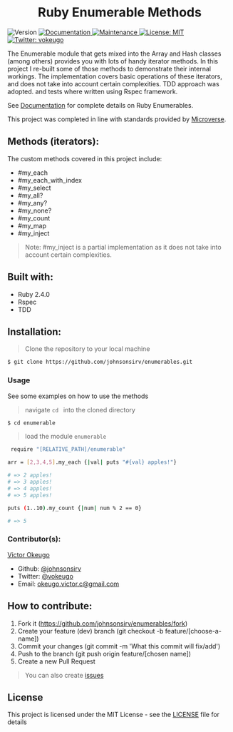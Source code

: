 <h1 align="center">Ruby Enumerable Methods</h1>
<p>
  <img alt="Version" src="https://img.shields.io/badge/version-1.0.0-blue.svg?cacheSeconds=2592000" />
  <a href="https://github.com/johnsonsirv/enumerables#readme" target="_blank">
    <img alt="Documentation" src="https://img.shields.io/badge/documentation-yes-brightgreen.svg" />
  </a>
  <a href="https://github.com/johnsonsirv/enumerables/graphs/commit-activity" target="_blank">
    <img alt="Maintenance" src="https://img.shields.io/badge/Maintained%3F-yes-green.svg" />
  </a>
  <a href="https://github.com/johnsonsirv/enumerables/blob/master/LICENSE" target="_blank">
    <img alt="License: MIT" src="https://img.shields.io/github/license/johnsonsirv/enumerables" />
  </a>
  <a href="https://twitter.com/vokeugo" target="_blank">
    <img alt="Twitter: vokeugo" src="https://img.shields.io/twitter/follow/vokeugo.svg?style=social" />
  </a>
</p>

<p>
The Enumerable module that gets mixed into the Array and Hash classes (among others) provides you with lots of handy iterator methods.
In this project I re-built some of those methods to demonstrate their internal workings. The implementation covers basic operations
of these iterators, and does not take into account certain complexities. TDD approach was adopted. and tests where written using Rspec framework.

See [Documentation](https://ruby-doc.org/core-2.5.1/Enumerable.html) for complete details on Ruby Enumerables.

This project was completed in line with standards provided by [Microverse](https://www.microverse.org/ "The Global School for Remote Software Developers!").
</p>

## Methods (iterators):
The custom methods covered in this project include:
- #my_each
- #my_each_with_index
- #my_select
- #my_all?
- #my_any?
- #my_none?
- #my_count
- #my_map
- #my_inject
>  Note: #my_inject is a partial implementation as it does not take into account certain complexities.

## Built with:
- Ruby 2.4.0
- Rspec
- TDD

## Installation:
> Clone the repository to your local machine
```sh
$ git clone https://github.com/johnsonsirv/enumerables.git
```

### Usage
See some examples on how to use the methods

> navigate ```cd ``` into the cloned directory

```sh
$ cd enumerable
```
> load the module ```enumerable ``` 

```sh
 require "[RELATIVE_PATH]/enumerable"
```
```sh
arr = [2,3,4,5].my_each {|val| puts "#{val} apples!"}

# => 2 apples!
# => 3 apples!
# => 4 apples!
# => 5 apples!

puts (1..10).my_count {|num| num % 2 == 0}

# => 5
```

### Contributor(s):

[Victor Okeugo](https://angel.co/u/victorokeugo/)

- Github: [@johnsonsirv](https://github.com/johnsonsirv)
- Twitter: [@vokeugo](https://twitter.com/@vokeugo/)
- Email: [okeugo.victor.c@gmail.com]()

## How to contribute:
1. Fork it (https://github.com/johnsonsirv/enumerables/fork)
2. Create your feature (dev) branch (git checkout -b feature/[choose-a-name])
3. Commit your changes (git commit -m 'What this commit will fix/add')
4. Push to the branch (git push origin feature/[chosen name])
5. Create a new Pull Request
> You can also create [issues](https://github.com/johnsonsirv/enumerables/issues)

## License

This project is licensed under the MIT License - see the [LICENSE](./LICENSE.md) file for details
